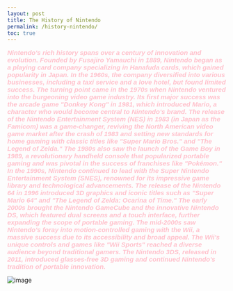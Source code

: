 ```yaml
---
layout: post
title: The History of Nintendo
permalink: /history-nintendo/
toc: true
---
```



<html>
<body>




<p2 style="font-size:100%; color: Pink; font: italic bold 15px Arial, sans-serif;"> Nintendo's rich history spans over a century of innovation and evolution. Founded by Fusajiro Yamauchi in 1889, Nintendo began as a playing card company specializing in Hanafuda cards, which gained popularity in Japan. In the 1960s, the company diversified into various businesses, including a taxi service and a love hotel, but found limited success. The turning point came in the 1970s when Nintendo ventured into the burgeoning video game industry. Its first major success was the arcade game "Donkey Kong" in 1981, which introduced Mario, a character who would become central to Nintendo's brand.
The release of the Nintendo Entertainment System (NES) in 1983 (in Japan as the Famicom) was a game-changer, reviving the North American video game market after the crash of 1983 and setting new standards for home gaming with classic titles like "Super Mario Bros." and "The Legend of Zelda." The 1980s also saw the launch of the Game Boy in 1989, a revolutionary handheld console that popularized portable gaming and was pivotal in the success of franchises like "Pokémon." In the 1990s, Nintendo continued to lead with the Super Nintendo Entertainment System (SNES), renowned for its impressive game library and technological advancements. The release of the Nintendo 64 in 1996 introduced 3D graphics and iconic titles such as "Super Mario 64" and "The Legend of Zelda: Ocarina of Time." The early 2000s brought the Nintendo GameCube and the innovative Nintendo DS, which featured dual screens and a touch interface, further expanding the scope of portable gaming. The mid-2000s saw Nintendo's foray into motion-controlled gaming with the Wii, a massive success due to its accessibility and broad appeal. The Wii's unique controls and games like "Wii Sports" reached a diverse audience beyond traditional gamers. The Nintendo 3DS, released in 2011, introduced glasses-free 3D gaming and continued Nintendo's tradition of portable innovation.  </p2>


![image](../images/IMG_3423.jpg)




</body>
</html>


